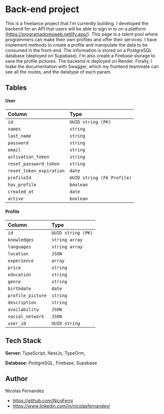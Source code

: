 # Back-end project

This is a freelance project that I'm currently building. 
I developed the backend for an API that users will be able to sign in to on a platform (https://programadoresweb.netlify.app/). This page is a talent pool where programmers can make their own profiles and offer their services.
I have implement methods to create a profile and manipulate the data to be consumed in the front-end. The information is stored on a PostgreSQL database (deployed on Supabase). I'm also create a Firebase storage to save the profile pictures. The backend is deployed on Render. 
Finally, I make the documentation with Swagger, which my frontend teammate can see all the routes, and the datatype of each param. 
## Tables

#### User

| Column | Type     | 
| :-------- | :------- | 
| `id` | `UUID string (PK)` | 
| `names` | `string` | 
| `last_name` | `string` | 
| `password` | `string` | 
| `email` | `string` | 
| `activation_token` | `string` | 
| `reset_password_token` | `string` | 
| `reset_token_expiration` | `date` | 
| `profileId` | `UUID string (FK Profile)` | 
| `has_profile` | `boolean` | 
| `created_at` | `date` | 
| `active` | `boolean` | 


#### Profile

| Column | Type     | 
| :-------- | :------- | 
| `id` | `UUID string (PK)` | 
| `knowledges` | `string array` | 
| `languages` | `string array` | 
| `location` | `JSON` | 
| `experience` | `array` | 
| `price` | `string` | 
| `education` | `string` | 
| `genre` | `string` | 
| `birthdate` | `date` | 
| `profile_picture` | `string` | 
| `description` | `string` | 
| `availability` | `JSON` |
| `social_network` | `JSON` | 
| `user_id` | `UUID string` |



## Tech Stack

**Server:** TypeScript, NestJs, TypeOrm, 

**Database:** PostgreSQL, Firebase, Supabase

## Author

Nicolas Fernandez
- https://github.com/NicoFerni
- https://www.linkedin.com/in/nicolasfernandev/

